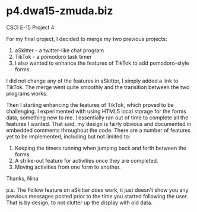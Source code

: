 p4.dwa15-zmuda.biz
==================

CSCI E-15 Project 4

For my final project, I decided to merge my two previous projects:

1. aSkitter - a twitter-like chat program 
2. TikTok - a pomodoro task timer
3. I also wanted to enhance the features of TikTok to add pomodoro-style forms.

I did not change any of the features in aSkitter, I simply added a link to TikTok.
The merge went quite smoothly and the transition between the two programs works.

Then I starting enhancing the features of TikTok, which proved to be challenging.
I experimented with using HTML5 local storage for the forms data, something new to me. I essentially ran out of time to complete all the features I wanted. That said, my design is fairly obvious and documented in embedded comments throughout the code. There are a number of features yet to be implemented, including but not limited to:

1. Keeping the timers running when jumping back and forth between the forms
2. A strike-out feature for activities once they are completed. 
3. Moving activities from one form to another.

Thanks,
Nina

p.s. The Follow feature on aSkitter does work, it just doesn't show you any previous messages posted prior to the time you started following the user. That is by design, to not clutter up the display with old data.
